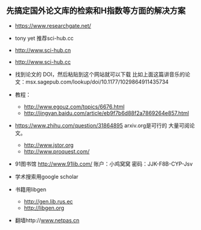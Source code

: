 
## 先搞定国外论文库的检索和H指数等方面的解决方案

- https://www.researchgate.net/    

- tony yet 推荐sci-hub.cc   
 - http://www.sci-hub.cn     
 - http://www.sci-hub.cc   
 - 找到论文的 DOI，然后粘贴到这个网站就可以下载    比如上面这篇讲音乐的论文：msx.sagepub.com/lookup/doi/10.1177/1029864911435734

 - 教程：
   - http://www.egouz.com/topics/6676.html    
   - http://jingyan.baidu.com/article/eb9f7b6d88f2a7869264e857.html


- https://www.zhihu.com/question/31864895      arxiv.org是可行的   大量可阅论文。

  - http://www.jstor.org
  - http://www.proquest.com/  

- 91图书馆  http://www.91lib.com/     账户：小鸡窝窝   密码：JJK-F8B-CYP-Jsv

- 学术搜索用google scholar  
- 书籍用libgen  
  - http://gen.lib.rus.ec   
  - http://libgen.org    

- 翻墙http://www.netpas.cn







